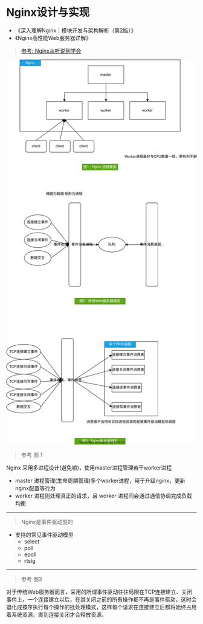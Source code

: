 # Nginx设计与实现
- 《深入理解Nginx：模块开发与架构解析（第2版）》
- 《Nginx高性能Web服务器详解》

> [参考: Nginx从听说到学会](https://www.jianshu.com/p/630e2e1ca57f)  

<img src="nginx.drawio.svg">

> 参考 图 1 

Nginx 采用多进程设计(避免锁)，使用master进程管理若干worker进程
- master 进程管理(生命周期管理)多个worker进程，用于升级nginx，更新nginx配置等行为
- worker 进程则处理真正的请求，且 worker 进程间会通过通信协调完成负载均衡

***

> Nginx是事件驱动型的
- 支持的常见事件驱动模型
    - select
    - poll
    - epoll
    - rtsig

***

> 参考 图3

对于传统Web服务器而言，采用的所谓事件驱动往往局限在TCP连接建立、关闭事件上，一个连接建立以后，在其关闭之前的所有操作都不再是事件驱动，这时会退化成按序执行每个操作的批处理模式，这样每个请求在连接建立后都将始终占用着系统资源，直到连接关闭才会释放资源。

